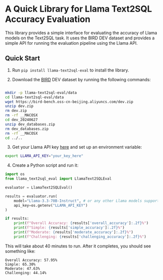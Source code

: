 # A Quick Library for Llama Text2SQL Accuracy Evaluation

This library provides a simple interface for evaluating the accuracy of Llama models on the Text2SQL task. It uses the BIRD DEV dataset and provides a simple API for running the evaluation pipeline using the Llama API.

## Quick Start

1. Run `pip install llama-text2sql-eval` to install the library.

2. Download the [BIRD](https://bird-bench.github.io/) DEV dataset by running the following commands:

```bash

mkdir -p llama-text2sql-eval/data
cd llama-text2sql-eval/data
wget https://bird-bench.oss-cn-beijing.aliyuncs.com/dev.zip
unzip dev.zip
rm dev.zip
rm -rf __MACOSX
cd dev_20240627
unzip dev_databases.zip
rm dev_databases.zip
rm -rf __MACOSX
cd ../..
```

3. Get your Llama API key [here](https://llama.developer.meta.com/) and set up an environment variable:

```bash
export LLAMA_API_KEY="your_key_here"
```

4. Create a Python script and run it:

```python
import os
from llama_text2sql_eval import LlamaText2SQLEval

evaluator = LlamaText2SQLEval()

results = evaluator.run(
    model="Llama-3.3-70B-Instruct", # or any other Llama models supported by the Llama API
    api_key=os.getenv("LLAMA_API_KEY")
)

if results:
    print(f"Overall Accuracy: {results['overall_accuracy']:.2f}%")
    print(f"Simple: {results['simple_accuracy']:.2f}%")
    print(f"Moderate: {results['moderate_accuracy']:.2f}%")
    print(f"Challenging: {results['challenging_accuracy']:.2f}%")
```

This will take about 40 minutes to run. After it completes, you should see something like:

```
Overall Accuracy: 57.95%
Simple: 65.30%
Moderate: 47.63%
Challenging: 44.14%
```
